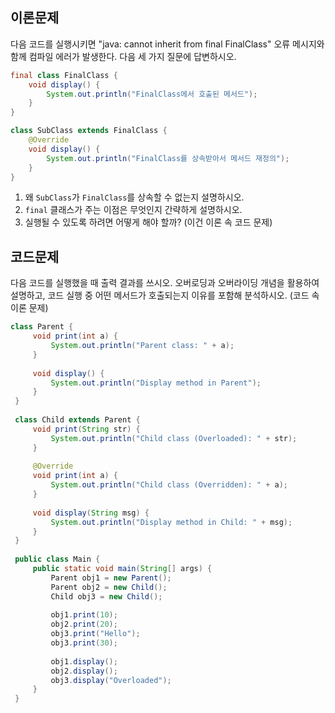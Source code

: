 ## 이론문제
다음 코드를 실행시키면 "java: cannot inherit from final FinalClass" 오류 메시지와 함께 컴파일 에러가 발생한다.
다음 세 가지 질문에 답변하시오.
   ```java
   final class FinalClass {
       void display() {
           System.out.println("FinalClass에서 호출된 메서드");
       }
   }
   
   class SubClass extends FinalClass {
       @Override
       void display() {
           System.out.println("FinalClass를 상속받아서 메서드 재정의");
       }
   }
   ```
   1. 왜 `SubClass`가 `FinalClass`를 상속할 수 없는지 설명하시오.
   2. `final` 클래스가 주는 이점은 무엇인지 간략하게 설명하시오.
   3. 실행될 수 있도록 하려면 어떻게 해야 할까? (이건 이론 속 코드 문제)
   


## 코드문제
다음 코드를 실행했을 때 출력 결과를 쓰시오.
오버로딩과 오버라이딩 개념을 활용하여 설명하고, 코드 실행 중 어떤 메서드가 호출되는지 이유를 포함해 분석하시오. (코드 속 이론 문제)
   
   ```java
   class Parent {
        void print(int a) {
            System.out.println("Parent class: " + a);
        }
    
        void display() {
            System.out.println("Display method in Parent");
        }
    }
    
    class Child extends Parent {
        void print(String str) {
            System.out.println("Child class (Overloaded): " + str);
        }
    
        @Override
        void print(int a) {
            System.out.println("Child class (Overridden): " + a);
        }
    
        void display(String msg) {
            System.out.println("Display method in Child: " + msg);
        }
    }
    
    public class Main {
        public static void main(String[] args) {
            Parent obj1 = new Parent();
            Parent obj2 = new Child();
            Child obj3 = new Child();
    
            obj1.print(10);
            obj2.print(20);
            obj3.print("Hello");
            obj3.print(30);
    
            obj1.display();
            obj2.display();
            obj3.display("Overloaded");
        }
    }
